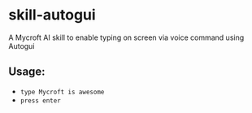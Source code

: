 # skill-autogui
A Mycroft AI skill to enable typing on screen via voice command using Autogui

## Usage:
* `type Mycroft is awesome`
* `press enter`

